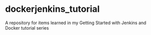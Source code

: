 # dockerjenkins_tutorial
A repository for items learned in my Getting Started with Jenkins and Docker tutorial series
